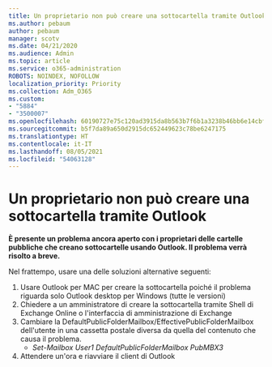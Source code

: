 ```yaml
---
title: Un proprietario non può creare una sottocartella tramite Outlook
ms.author: pebaum
author: pebaum
manager: scotv
ms.date: 04/21/2020
ms.audience: Admin
ms.topic: article
ms.service: o365-administration
ROBOTS: NOINDEX, NOFOLLOW
localization_priority: Priority
ms.collection: Adm_O365
ms.custom:
- "5884"
- "3500007"
ms.openlocfilehash: 60190727e75c120ad3915da8b563b7f6b1a3238b46bb6e14cbf956365e1a84e0
ms.sourcegitcommit: b5f7da89a650d2915dc652449623c78be6247175
ms.translationtype: HT
ms.contentlocale: it-IT
ms.lasthandoff: 08/05/2021
ms.locfileid: "54063128"
---
```

# <a name="owner-cannot-create-sub-folder-using-outlook"></a>Un proprietario non può creare una sottocartella tramite Outlook

**È presente un problema ancora aperto con i proprietari delle cartelle pubbliche che creano sottocartelle usando Outlook. Il problema verrà risolto a breve.**

Nel frattempo, usare una delle soluzioni alternative seguenti:

1. Usare Outlook per MAC per creare la sottocartella poiché il problema riguarda solo Outlook desktop per Windows (tutte le versioni)
2. Chiedere a un amministratore di creare la sottocartella tramite Shell di Exchange Online o l'interfaccia di amministrazione di Exchange
3. Cambiare la DefaultPublicFolderMailbox/EffectivePublicFolderMailbox dell'utente in una cassetta postale diversa da quella del contenuto che causa il problema.  
    - *Set-Mailbox User1 DefaultPublicFolderMailbox PubMBX3*
4. Attendere un'ora e riavviare il client di Outlook